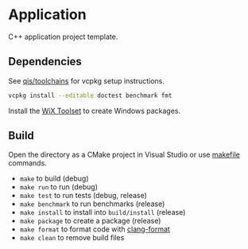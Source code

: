 # Application
C++ application project template.

## Dependencies
See [qis/toolchains](https://github.com/qis/toolchains) for vcpkg setup instructions.

```sh
vcpkg install --editable doctest benchmark fmt
```

Install the [WiX Toolset](https://github.com/wixtoolset/wix3/releases) to create Windows packages.

## Build
Open the directory as a CMake project in Visual Studio or use [makefile](makefile) commands.

* `make` to build (debug)
* `make run` to run (debug)
* `make test` to run tests (debug, release)
* `make benchmark` to run benchmarks (release)
* `make install` to install into `build/install` (release)
* `make package` to create a package (release)
* `make format` to format code with [clang-format](https://llvm.org/builds/)
* `make clean` to remove build files

